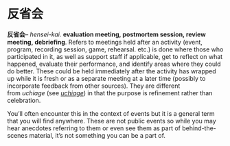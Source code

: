 # 反省会

**反省会**– _hensei-kai._ **evaluation meeting, postmortem session, review meeting, debriefing**. Refers to meetings held after an activity (event, program, recording session, game, rehearsal. etc.) is done where those who participated in it, as well as support staff if applicable, get to reflect on what happened, evaluate their performance, and identify areas where they could do better. These could be held immediately after the activity has wrapped up while it is fresh or as a separate meeting at a later time (possibly to incorporate feedback from other sources). They are different from _uchiage_ (see _[uchiage](https://whimsicaltranslations.wordpress.com/seiyuu-subculture-term-glossary/#uchiage)_) in that the purpose is refinement rather than celebration.  
  
You’ll often encounter this in the context of events but it is a general term that you will find anywhere. These are not public events so while you may hear anecdotes referring to them or even see them as part of behind-the-scenes material, it’s not something you can be a part of.
